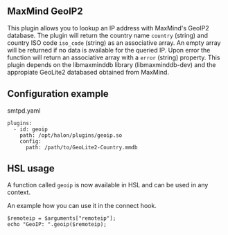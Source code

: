 ## MaxMind GeoIP2

This plugin allows you to lookup an IP address with MaxMind's GeoIP2 database. The plugin will return the country name ``country`` (string) and country ISO code ``iso_code`` (string) as an associative array. An empty array will be returned if no data is available for the queried IP. Upon error the function will return an associative array with a ``error`` (string) property. This plugin depends on the libmaxminddb library (libmaxminddb-dev) and the appropiate GeoLite2 databased obtained from MaxMind.

## Configuration example

smtpd.yaml

```
plugins:
  - id: geoip
    path: /opt/halon/plugins/geoip.so
    config:
      path: /path/to/GeoLite2-Country.mmdb
```

## HSL usage

A function called `geoip` is now available in HSL and can be used in any context.

An example how you can use it in the connect hook.

```
$remoteip = $arguments["remoteip"];
echo "GeoIP: ".geoip($remoteip);
```
